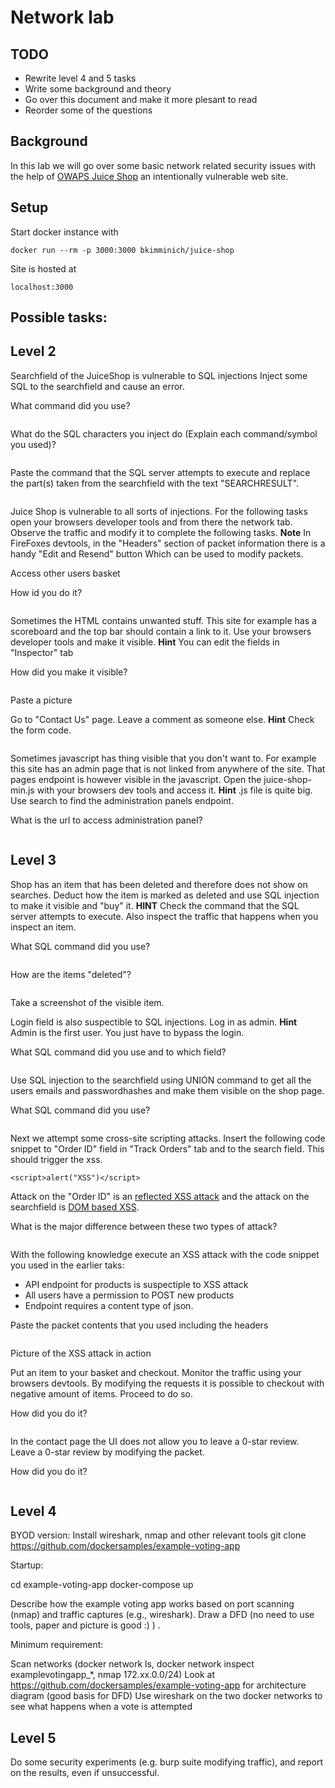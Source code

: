 
# Network lab
## TODO 

* Rewrite level 4 and 5 tasks
* Write some background and theory
* Go over this document and make it more plesant to read
* Reorder some of the questions

## Background

In this lab we will go over some basic network related security issues with the help of [OWAPS Juice Shop](https://github.com/bkimminich/juice-shop) an intentionally vulnerable web site.



## Setup
Start docker instance with
```
docker run --rm -p 3000:3000 bkimminich/juice-shop
```
Site is hosted at
``` 
localhost:3000 
```



## Possible tasks:

## Level 2
Searchfield of the JuiceShop is vulnerable to SQL injections
Inject some SQL to the searchfield and cause an error. 

What command did you use?
``` sql

```
 What do the SQL characters you inject do (Explain each command/symbol you used)?
 ``` sql

```
 
Paste the command that the SQL server attempts to execute and replace the part(s) taken from the searchfield with the text "SEARCHRESULT". 
``` sql

```

Juice Shop is vulnerable to all sorts of injections. For the following tasks open your browsers developer tools and from there the network tab. Observe the traffic and modify it to complete the following tasks. __Note__ In FireFoxes devtools, in the "Headers" section of packet information there is a handy "Edit and Resend" button Which can be used to modify packets. 

Access other users basket

How id you do it?
```
```
Sometimes the HTML contains unwanted stuff. This site for example has a scoreboard and the top bar should contain a link to it. Use your browsers developer tools and make it visible. 
__Hint__ You can edit the fields in "Inspector" tab

How did you make it visible?
```
```

Paste a picture

Go to "Contact Us" page. Leave a comment as someone else.
__Hint__ Check the form code. 
```
```

Sometimes javascript has thing visible that you don't want to. For example this site has an admin page that is not linked from anywhere of the site. That pages endpoint is however visible in the javascript. Open the juice-shop-min.js with your browsers dev tools and access it. 
__Hint__ .js file is quite big. Use search to find the administration panels endpoint.

What is the url to access administration panel?
```
```


## Level 3

Shop has an item that has been deleted and therefore does not show on searches. Deduct how the item is marked as deleted and use SQL injection to make it visible and "buy" it. 
__HINT__ Check the command that the SQL server attempts to execute. Also inspect the traffic that happens when you inspect an item.

What SQL command did you use?
 ``` sql

```
How are the items "deleted"?
```
```
Take a screenshot of the visible item.

Login field is also suspectible to SQL injections. Log in as admin. __Hint__ Admin is the first user. You just have to bypass the login.

What SQL command did you use and to which field?
 ``` sql

```

Use SQL injection to the searchfield using UNION command to get all the users emails and passwordhashes and make them visible on the shop page.

What SQL command did you use?
 ``` sql

```
Next we attempt some cross-site scripting attacks. Insert the following code snippet to "Order ID" field in "Track Orders" tab and to the search field. This should trigger the xss.

```<script>alert("XSS")</script>```

Attack on the "Order ID" is an [reflected XSS attack](https://www.owasp.org/index.php/Cross-site_Scripting_(XSS)#Reflected_XSS_Attacks) and the attack on the searchfield is [DOM based XSS](https://www.owasp.org/index.php/DOM_Based_XSS).

What is the major difference between these two types of attack?
```
```
With the following knowledge execute an XSS attack with the code snippet you used in the earlier taks:
* API endpoint for products is suspectiple to XSS attack
* All users have a permission to POST new products
* Endpoint requires a content type of json.

Paste the packet contents that you used including the headers
```

```
Picture of the XSS attack in action

Put an item to your basket and checkout. Monitor the traffic using your browsers devtools. By modifying the requests it is possible to checkout with negative amount of items. Proceed to do so.

How did you do it?
```
```
In the contact page the UI does not allow you to leave a 0-star review. Leave a 0-star review by modifying the packet.

How did you do it?
```
```

## Level 4


BYOD version:
Install wireshark, nmap and other relevant tools
git clone https://github.com/dockersamples/example-voting-app


Startup:

cd example-voting-app
docker-compose up

Describe how the example voting app works based on port scanning (nmap) and traffic captures (e.g., wireshark). Draw a  DFD (no need to use tools, paper and picture is good :) ) . 

Minimum requirement:

Scan networks (docker network ls, docker network inspect examplevotingapp_*, nmap 172.xx.0.0/24)
Look at  https://github.com/dockersamples/example-voting-app for architecture diagram (good basis for DFD)
Use wireshark on the two docker networks to see what happens when a vote is attempted
 
## Level 5
Do some security experiments (e.g. burp suite modifying traffic), and report on the results, even if unsuccessful. 



























